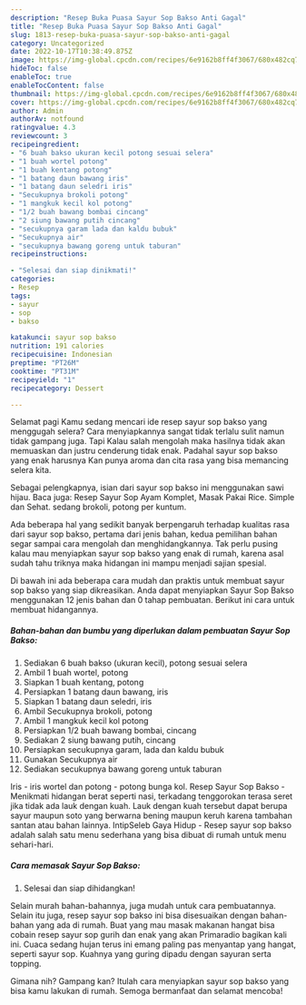 ```yaml
---
description: "Resep Buka Puasa Sayur Sop Bakso Anti Gagal"
title: "Resep Buka Puasa Sayur Sop Bakso Anti Gagal"
slug: 1813-resep-buka-puasa-sayur-sop-bakso-anti-gagal
category: Uncategorized
date: 2022-10-17T10:38:49.875Z
image: https://img-global.cpcdn.com/recipes/6e9162b8ff4f3067/680x482cq70/sayur-sop-bakso-foto-resep-utama.jpg
hideToc: false
enableToc: true
enableTocContent: false
thumbnail: https://img-global.cpcdn.com/recipes/6e9162b8ff4f3067/680x482cq70/sayur-sop-bakso-foto-resep-utama.jpg
cover: https://img-global.cpcdn.com/recipes/6e9162b8ff4f3067/680x482cq70/sayur-sop-bakso-foto-resep-utama.jpg
author: Admin
authorAv: notfound
ratingvalue: 4.3
reviewcount: 3
recipeingredient:
- "6 buah bakso ukuran kecil potong sesuai selera"
- "1 buah wortel potong"
- "1 buah kentang potong"
- "1 batang daun bawang iris"
- "1 batang daun seledri iris"
- "Secukupnya brokoli potong"
- "1 mangkuk kecil kol potong"
- "1/2 buah bawang bombai cincang"
- "2 siung bawang putih cincang"
- "secukupnya garam lada dan kaldu bubuk"
- "Secukupnya air"
- "secukupnya bawang goreng untuk taburan"
recipeinstructions:

- "Selesai dan siap dinikmati!"
categories:
- Resep
tags:
- sayur
- sop
- bakso

katakunci: sayur sop bakso 
nutrition: 191 calories
recipecuisine: Indonesian
preptime: "PT26M"
cooktime: "PT31M"
recipeyield: "1"
recipecategory: Dessert

---
```



Selamat pagi Kamu sedang mencari ide resep sayur sop bakso yang menggugah selera? Cara menyiapkannya sangat tidak terlalu sulit namun tidak gampang juga. Tapi Kalau salah mengolah maka hasilnya tidak akan memuaskan dan justru cenderung tidak enak. Padahal sayur sop bakso yang enak harusnya Kan punya aroma dan cita rasa yang bisa memancing selera kita.


Sebagai pelengkapnya, isian dari sayur sop bakso ini menggunakan sawi hijau. Baca juga: Resep Sayur Sop Ayam Komplet, Masak Pakai Rice. Simple dan Sehat. sedang brokoli, potong per kuntum.

Ada beberapa hal yang sedikit banyak berpengaruh terhadap kualitas rasa dari sayur sop bakso, pertama dari jenis bahan, kedua pemilihan bahan segar sampai cara mengolah dan menghidangkannya. Tak perlu pusing kalau mau menyiapkan sayur sop bakso yang enak di rumah, karena asal sudah tahu triknya maka hidangan ini mampu menjadi sajian spesial.


Di bawah ini ada beberapa cara mudah dan praktis untuk membuat sayur sop bakso yang siap dikreasikan. Anda dapat menyiapkan Sayur Sop Bakso menggunakan 12 jenis bahan dan 0 tahap pembuatan. Berikut ini cara untuk membuat hidangannya.

<!--inarticleads1-->

##### Bahan-bahan dan bumbu yang diperlukan dalam pembuatan Sayur Sop Bakso:

1. Sediakan 6 buah bakso (ukuran kecil), potong sesuai selera
1. Ambil 1 buah wortel, potong
1. Siapkan 1 buah kentang, potong
1. Persiapkan 1 batang daun bawang, iris
1. Siapkan 1 batang daun seledri, iris
1. Ambil Secukupnya brokoli, potong
1. Ambil 1 mangkuk kecil kol potong
1. Persiapkan 1/2 buah bawang bombai, cincang
1. Sediakan 2 siung bawang putih, cincang
1. Persiapkan secukupnya garam, lada dan kaldu bubuk
1. Gunakan Secukupnya air
1. Sediakan secukupnya bawang goreng untuk taburan


Iris - iris wortel dan potong - potong bunga kol. Resep Sayur Sop Bakso - Menikmati hidangan berat seperti nasi, terkadang tenggorokan terasa seret jika tidak ada lauk dengan kuah. Lauk dengan kuah tersebut dapat berupa sayur maupun soto yang berwarna bening maupun keruh karena tambahan santan atau bahan lainnya. IntipSeleb Gaya Hidup - Resep sayur sop bakso adalah salah satu menu sederhana yang bisa dibuat di rumah untuk menu sehari-hari. 

<!--inarticleads2-->

##### Cara memasak Sayur Sop Bakso:


1. Selesai dan siap dihidangkan!

Selain murah bahan-bahannya, juga mudah untuk cara pembuatannya. Selain itu juga, resep sayur sop bakso ini bisa disesuaikan dengan bahan-bahan yang ada di rumah. Buat yang mau masak makanan hangat bisa cobain resep sayur sop gurih dan enak yang akan Primaradio bagikan kali ini. Cuaca sedang hujan terus ini emang paling pas menyantap yang hangat, seperti sayur sop. Kuahnya yang guring dipadu dengan sayuran serta topping. 

Gimana nih? Gampang kan? Itulah cara menyiapkan sayur sop bakso yang bisa kamu lakukan di rumah. Semoga bermanfaat dan selamat mencoba!
